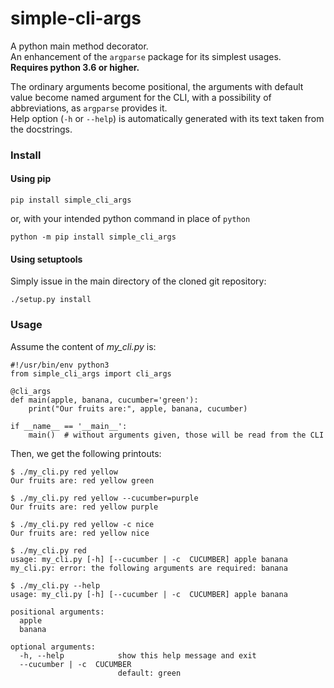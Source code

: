 # simple-cli-args
A python main method decorator.<br>
An enhancement of the `argparse` package for its simplest usages.<br>
**Requires python 3.6 or higher.**

The ordinary arguments become positional, the arguments with default value become named argument for the CLI, 
with a possibility of abbreviations, as `argparse` provides it.<br>
Help option (`-h` or `--help`) is automatically generated with its text taken from the docstrings.

### Install

#### Using pip
    pip install simple_cli_args

or, with your intended python command in place of `python`

    python -m pip install simple_cli_args

#### Using setuptools
Simply issue in the main directory of the cloned git repository:

    ./setup.py install

### Usage
Assume the content of *my_cli.py* is:

    #!/usr/bin/env python3
    from simple_cli_args import cli_args
    
    @cli_args
    def main(apple, banana, cucumber='green'):
        print("Our fruits are:", apple, banana, cucumber)
    
    if __name__ == '__main__':
        main()  # without arguments given, those will be read from the CLI

Then, we get the following printouts:

    $ ./my_cli.py red yellow
    Our fruits are: red yellow green

    $ ./my_cli.py red yellow --cucumber=purple
    Our fruits are: red yellow purple

    $ ./my_cli.py red yellow -c nice
    Our fruits are: red yellow nice

    $ ./my_cli.py red
    usage: my_cli.py [-h] [--cucumber | -c  CUCUMBER] apple banana
    my_cli.py: error: the following arguments are required: banana

    $ ./my_cli.py --help
    usage: my_cli.py [-h] [--cucumber | -c  CUCUMBER] apple banana
    
    positional arguments:
      apple
      banana
    
    optional arguments:
      -h, --help            show this help message and exit
      --cucumber | -c  CUCUMBER
                            default: green
    
